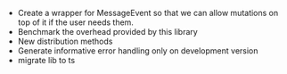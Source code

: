 - Create a wrapper for MessageEvent so that we can allow mutations on top of it if the user needs them.
- Benchmark the overhead provided by this library
- New distribution methods
- Generate informative error handling only on development version
- migrate lib to ts